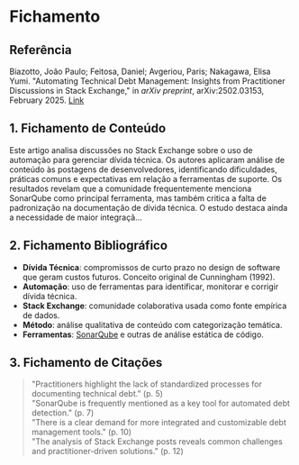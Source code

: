 # Fichamento

## Referência
Biazotto, João Paulo; Feitosa, Daniel; Avgeriou, Paris; Nakagawa, Elisa Yumi. "Automating Technical Debt Management: Insights from Practitioner Discussions in Stack Exchange," in *arXiv preprint*, arXiv:2502.03153, February 2025. [Link](https://arxiv.org/abs/2502.03153)

## 1. Fichamento de Conteúdo
Este artigo analisa discussões no Stack Exchange sobre o uso de automação para gerenciar dívida técnica. Os autores aplicaram análise de conteúdo às postagens de desenvolvedores, identificando dificuldades, práticas comuns e expectativas em relação a ferramentas de suporte. Os resultados revelam que a comunidade frequentemente menciona SonarQube como principal ferramenta, mas também critica a falta de padronização na documentação de dívida técnica. O estudo destaca ainda a necessidade de maior integraçã...

## 2. Fichamento Bibliográfico
- **Dívida Técnica**: compromissos de curto prazo no design de software que geram custos futuros. Conceito original de Cunningham (1992).  
- **Automação**: uso de ferramentas para identificar, monitorar e corrigir dívida técnica.  
- **Stack Exchange**: comunidade colaborativa usada como fonte empírica de dados.  
- **Método**: análise qualitativa de conteúdo com categorização temática.  
- **Ferramentas**: [SonarQube](https://www.sonarsource.com/products/sonarqube/) e outras de análise estática de código.  

## 3. Fichamento de Citações
> "Practitioners highlight the lack of standardized processes for documenting technical debt." (p. 5)  
> "SonarQube is frequently mentioned as a key tool for automated debt detection." (p. 7)  
> "There is a clear demand for more integrated and customizable debt management tools." (p. 10)  
> "The analysis of Stack Exchange posts reveals common challenges and practitioner-driven solutions." (p. 12)
